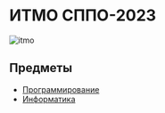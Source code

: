 # ИТМО СППО-2023

![itmo](https://yandex.ru/images/search?img_url=https%3A%2F%2Findiaeducationdiary.in%2Fwp-content%2Fuploads%2F2021%2F02%2FITMO_University-1.png%3Fw%3D640&lr=2&pos=1&rpt=simage&text=%D0%BB%D0%BE%D0%B3%D0%BE%20%D0%B8%D1%82%D0%BC%D0%BE%20%D0%BD%D0%B0%20%D0%BF%D1%80%D0%BE%D0%B7%D1%80%D0%B0%D1%87%D0%BD%D0%BE%D0%BC%20%D1%84%D0%BE%D0%BD%D0%B5)

## Предметы
* [Программирование](prog/) 
* [Информатика](informatics/)

